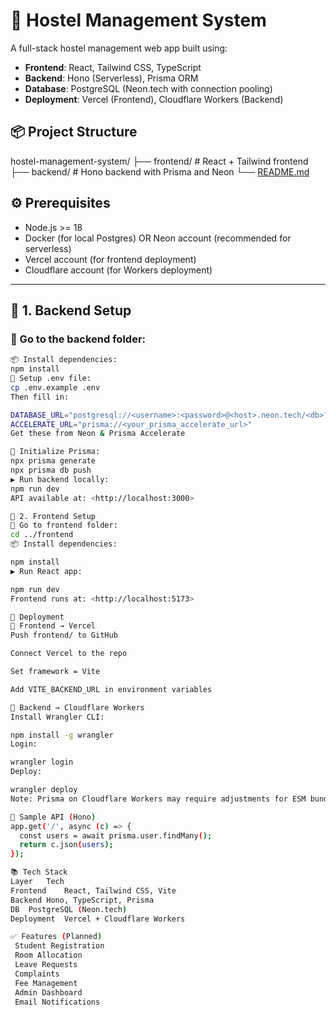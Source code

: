 # 🏨 Hostel Management System

A full-stack hostel management web app built using:

- **Frontend**: React, Tailwind CSS, TypeScript  
- **Backend**: Hono (Serverless), Prisma ORM  
- **Database**: PostgreSQL (Neon.tech with connection pooling)  
- **Deployment**: Vercel (Frontend), Cloudflare Workers (Backend)  

## 📦 Project Structure

hostel-management-system/
├── frontend/ # React + Tailwind frontend
├── backend/ # Hono backend with Prisma and Neon
└── [README.md](http://readme.md/)

## ⚙️ Prerequisites

- Node.js >= 18
- Docker (for local Postgres) OR Neon account (recommended for serverless)
- Vercel account (for frontend deployment)
- Cloudflare account (for Workers deployment)

---

## 🧩 1. Backend Setup

### 📁 Go to the backend folder:

```bash
📦 Install dependencies:
npm install
🧬 Setup .env file:
cp .env.example .env
Then fill in:

DATABASE_URL="postgresql://<username>:<password>@<host>.neon.tech/<db>?sslmode=require"
ACCELERATE_URL="prisma://<your_prisma_accelerate_url>"
Get these from Neon & Prisma Accelerate

🧱 Initialize Prisma:
npx prisma generate
npx prisma db push
▶️ Run backend locally:
npm run dev
API available at: <http://localhost:3000>

🎨 2. Frontend Setup
📁 Go to frontend folder:
cd ../frontend
📦 Install dependencies:

npm install
▶️ Run React app:

npm run dev
Frontend runs at: <http://localhost:5173>

🚀 Deployment
🔹 Frontend → Vercel
Push frontend/ to GitHub

Connect Vercel to the repo

Set framework = Vite

Add VITE_BACKEND_URL in environment variables

🔹 Backend → Cloudflare Workers
Install Wrangler CLI:

npm install -g wrangler
Login:

wrangler login
Deploy:

wrangler deploy
Note: Prisma on Cloudflare Workers may require adjustments for ESM bundling and data proxy usage.

🧪 Sample API (Hono)  
app.get('/', async (c) => {  
  const users = await prisma.user.findMany();  
  return c.json(users);  
});

📚 Tech Stack
Layer	Tech
Frontend	React, Tailwind CSS, Vite
Backend	Hono, TypeScript, Prisma
DB	PostgreSQL (Neon.tech)
Deployment	Vercel + Cloudflare Workers

✅ Features (Planned)
 Student Registration
 Room Allocation
 Leave Requests
 Complaints
 Fee Management
 Admin Dashboard
 Email Notifications
